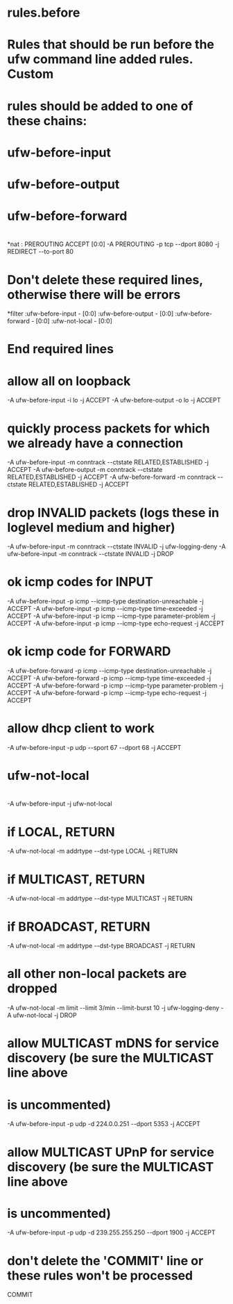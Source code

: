 
#
# rules.before
#
# Rules that should be run before the ufw command line added rules. Custom
# rules should be added to one of these chains:
#   ufw-before-input
#   ufw-before-output
#   ufw-before-forward
#

*nat
: PREROUTING ACCEPT [0:0]
-A PREROUTING -p tcp --dport 8080 -j REDIRECT --to-port 80

# Don't delete these required lines, otherwise there will be errors
*filter
:ufw-before-input - [0:0]
:ufw-before-output - [0:0]
:ufw-before-forward - [0:0]
:ufw-not-local - [0:0]
# End required lines


# allow all on loopback
-A ufw-before-input -i lo -j ACCEPT
-A ufw-before-output -o lo -j ACCEPT

# quickly process packets for which we already have a connection
-A ufw-before-input -m conntrack --ctstate RELATED,ESTABLISHED -j ACCEPT
-A ufw-before-output -m conntrack --ctstate RELATED,ESTABLISHED -j ACCEPT
-A ufw-before-forward -m conntrack --ctstate RELATED,ESTABLISHED -j ACCEPT

# drop INVALID packets (logs these in loglevel medium and higher)
-A ufw-before-input -m conntrack --ctstate INVALID -j ufw-logging-deny
-A ufw-before-input -m conntrack --ctstate INVALID -j DROP

# ok icmp codes for INPUT
-A ufw-before-input -p icmp --icmp-type destination-unreachable -j ACCEPT
-A ufw-before-input -p icmp --icmp-type time-exceeded -j ACCEPT
-A ufw-before-input -p icmp --icmp-type parameter-problem -j ACCEPT
-A ufw-before-input -p icmp --icmp-type echo-request -j ACCEPT

# ok icmp code for FORWARD
-A ufw-before-forward -p icmp --icmp-type destination-unreachable -j ACCEPT
-A ufw-before-forward -p icmp --icmp-type time-exceeded -j ACCEPT
-A ufw-before-forward -p icmp --icmp-type parameter-problem -j ACCEPT
-A ufw-before-forward -p icmp --icmp-type echo-request -j ACCEPT

# allow dhcp client to work
-A ufw-before-input -p udp --sport 67 --dport 68 -j ACCEPT

#
# ufw-not-local
#
-A ufw-before-input -j ufw-not-local

# if LOCAL, RETURN
-A ufw-not-local -m addrtype --dst-type LOCAL -j RETURN

# if MULTICAST, RETURN
-A ufw-not-local -m addrtype --dst-type MULTICAST -j RETURN

# if BROADCAST, RETURN
-A ufw-not-local -m addrtype --dst-type BROADCAST -j RETURN

# all other non-local packets are dropped
-A ufw-not-local -m limit --limit 3/min --limit-burst 10 -j ufw-logging-deny
-A ufw-not-local -j DROP

# allow MULTICAST mDNS for service discovery (be sure the MULTICAST line above
# is uncommented)
-A ufw-before-input -p udp -d 224.0.0.251 --dport 5353 -j ACCEPT

# allow MULTICAST UPnP for service discovery (be sure the MULTICAST line above
# is uncommented)
-A ufw-before-input -p udp -d 239.255.255.250 --dport 1900 -j ACCEPT

# don't delete the 'COMMIT' line or these rules won't be processed
COMMIT
